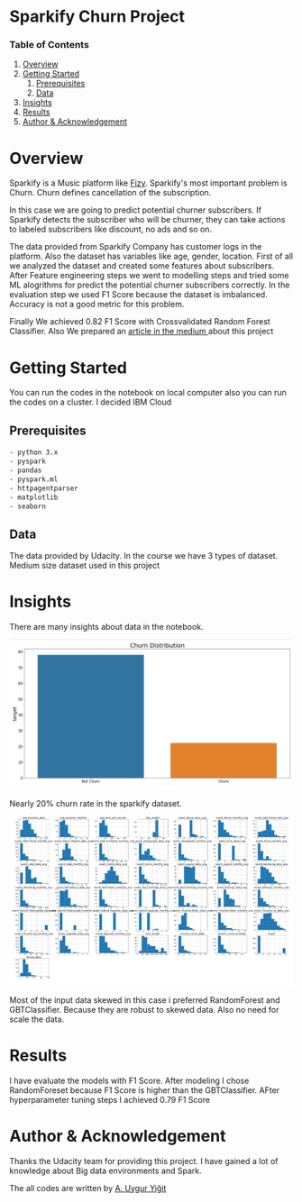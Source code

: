 # Sparkify Churn Project

### Table of Contents

1. <a href="#Overview">Overview</a>
2. <a href="#Getting-Started">Getting Started</a>    
    1. <a href="#Prerequisites">Prerequisites </a>
    2. <a href="#Data">Data </a>
3. <a href="#Insights">Insights</a>
5. <a href="#Results">Results </a>
6. <a href="#Author--Acknowledgement"> Author & Acknowledgement</a>

# Overview
Sparkify is a Music platform like <a href="https://fizy.com/">Fizy</a>. Sparkify's most important problem is Churn. Churn defines cancellation of the subscription.

In this case we are going to predict potential churner subscribers. If Sparkify detects the subscriber who will be churner, they can take actions to labeled subscribers like discount, no ads and so on.

The data provided from Sparkify Company has customer logs in the platform. Also the dataset has variables like age, gender, location. First of all we analyzed the dataset and created some features about subscribers. After Feature engineering steps we went to modelling steps and tried some ML alogrithms for predict the potential churner subscribers correctly. In the evaluation step we used F1 Score because the dataset is imbalanced. Accuracy is not a good metric for this problem.

Finally We achieved 0.82 F1 Score with Crossvalidated Random Forest Classifier. Also We prepared an <a href="https://abduygur.medium.com/churn-prediction-using-pyspark-a1f4ef0439b3"> article in the medium </a> about this project

# Getting Started

You can run the codes in the notebook on local computer also you can run the codes on a cluster. I decided IBM Cloud

## Prerequisites
````
- python 3.x
- pyspark
- pandas
- pyspark.ml
- httpagentparser
- matplotlib
- seaborn
````

## Data
The data provided by Udacity. In the course we have 3 types of dataset. Medium size dataset used in this project

# Insights
There are many insights about data in the notebook. 

<img src='./img/Churn Proportion.JPG'>

Nearly 20% churn rate in the sparkify dataset.

<img src='./img/General Data Distiribution.JPG'>

Most of the input data skewed in this case i preferred RandomForest and GBTClassifier. Because they are robust to skewed data. Also no need for scale the data.


# Results

I have evaluate the models with F1 Score. After modeling I chose RandomForeset because F1 Score is higher than the GBTClassifier. AFter hyperparameter tuning steps I achieved 0.79 F1 Score

# Author & Acknowledgement

Thanks the Udacity team for providing this project. I have gained a lot of  knowledge about Big data environments and Spark.

The all codes are written by <a href='https://www.linkedin.com/in/abduygur/'>A. Uygur Yiğit </a>
